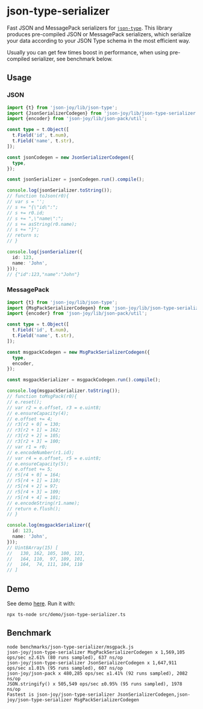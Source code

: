 # json-type-serializer

Fast JSON and MessagePack serializers for [`json-type`](../json-type/README.md). This
library produces pre-compiled JSON or MessagePack serializers, which serialize
your data according to your JSON Type schema in the most efficient way.

Usually you can get few times boost in performance, when using pre-compiled
serializer, see benchmark below.


## Usage

### JSON

```ts
import {t} from 'json-joy/lib/json-type';
import {JsonSerializerCodegen} from 'json-joy/lib/json-type-serializer';
import {encoder} from 'json-joy/lib/json-pack/util';

const type = t.Object([
  t.Field('id', t.num),
  t.Field('name', t.str),
]);

const jsonCodegen = new JsonSerializerCodegen({
  type,
});

const jsonSerializer = jsonCodegen.run().compile();

console.log(jsonSerializer.toString());
// function toJson(r0){
// var s = '';
// s += "{\"id\":";
// s += r0.id;
// s += ",\"name\":";
// s += asString(r0.name);
// s += "}";
// return s;
// }

console.log(jsonSerializer({
  id: 123,
  name: 'John',
}));
// {"id":123,"name":"John"}
```


### MessagePack

```ts
import {t} from 'json-joy/lib/json-type';
import {MsgPackSerializerCodegen} from 'json-joy/lib/json-type-serializer';
import {encoder} from 'json-joy/lib/json-pack/util';

const type = t.Object([
  t.Field('id', t.num),
  t.Field('name', t.str),
]);

const msgpackCodegen = new MsgPackSerializerCodegen({
  type,
  encoder,
});

const msgpackSerializer = msgpackCodegen.run().compile();

console.log(msgpackSerializer.toString());
// function toMsgPack(r0){
// e.reset();
// var r2 = e.offset, r3 = e.uint8;
// e.ensureCapacity(4);
// e.offset += 4;
// r3[r2 + 0] = 130;
// r3[r2 + 1] = 162;
// r3[r2 + 2] = 105;
// r3[r2 + 3] = 100;
// var r1 = r0;
// e.encodeNumber(r1.id);
// var r4 = e.offset, r5 = e.uint8;
// e.ensureCapacity(5);
// e.offset += 5;
// r5[r4 + 0] = 164;
// r5[r4 + 1] = 110;
// r5[r4 + 2] = 97;
// r5[r4 + 3] = 109;
// r5[r4 + 4] = 101;
// e.encodeString(r1.name);
// return e.flush();
// }

console.log(msgpackSerializer({
  id: 123,
  name: 'John',
}));
// Uint8Array(15) [
//   130, 162, 105, 100, 123,
//   164, 110,  97, 109, 101,
//   164,  74, 111, 104, 110
// ]
```


## Demo

See demo [here](../demo/json-type-serializer.ts). Run it with:

```
npx ts-node src/demo/json-type-serializer.ts
```


## Benchmark

```
node benchmarks/json-type-serializer/msgpack.js
json-joy/json-type-serializer MsgPackSerializerCodegen x 1,569,105 ops/sec ±2.61% (80 runs sampled), 637 ns/op
json-joy/json-type-serializer JsonSerializerCodegen x 1,647,911 ops/sec ±1.01% (95 runs sampled), 607 ns/op
json-joy/json-pack x 480,285 ops/sec ±1.41% (92 runs sampled), 2082 ns/op
JSON.stringify() x 505,549 ops/sec ±0.95% (95 runs sampled), 1978 ns/op
Fastest is json-joy/json-type-serializer JsonSerializerCodegen,json-joy/json-type-serializer MsgPackSerializerCodegen
```
